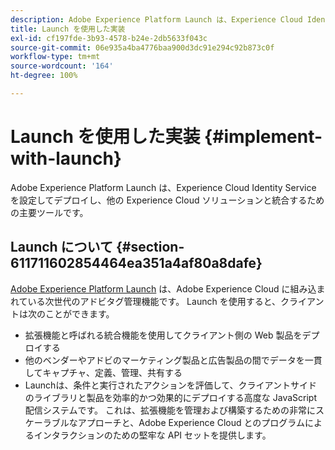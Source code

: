 ```yaml
---
description: Adobe Experience Platform Launch は、Experience Cloud Identity Service を設定してデプロイし、他の Experience Cloud ソリューションと統合するための主要ツールです。
title: Launch を使用した実装
exl-id: cf197fde-3b93-4578-b24e-2db5633f043c
source-git-commit: 06e935a4ba4776baa900d3dc91e294c92b873c0f
workflow-type: tm+mt
source-wordcount: '164'
ht-degree: 100%

---
```


# Launch を使用した実装 {#implement-with-launch}

Adobe Experience Platform Launch は、Experience Cloud Identity Service を設定してデプロイし、他の Experience Cloud ソリューションと統合するための主要ツールです。

## Launch について {#section-611711602854464ea351a4af80a8dafe}

[Adobe Experience Platform Launch](https://experienceleague.adobe.com/docs/launch/using/home.html?lang=ja) は、Adobe Experience Cloud に組み込まれている次世代のアドビタグ管理機能です。 Launch を使用すると、クライアントは次のことができます。

* 拡張機能と呼ばれる統合機能を使用してクライアント側の Web 製品をデプロイする
* 他のベンダーやアドビのマーケティング製品と広告製品の間でデータを一貫してキャプチャ、定義、管理、共有する
* Launchは、条件と実行されたアクションを評価して、クライアントサイドのライブラリと製品を効率的かつ効果的にデプロイする高度な JavaScript 配信システムです。 これは、拡張機能を管理および構築するための非常にスケーラブルなアプローチと、Adobe Experience Cloud とのプログラムによるインタラクションのための堅牢な API セットを提供します。
